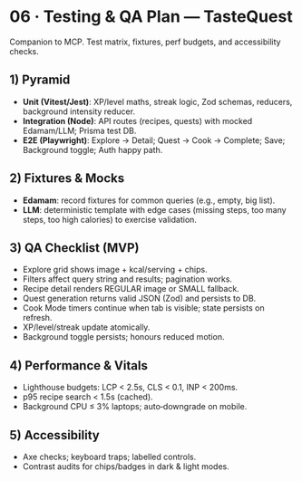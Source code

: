 # 06 · Testing & QA Plan — TasteQuest
Companion to MCP. Test matrix, fixtures, perf budgets, and accessibility checks.

## 1) Pyramid
- **Unit (Vitest/Jest)**: XP/level maths, streak logic, Zod schemas, reducers, background intensity reducer.
- **Integration (Node)**: API routes (recipes, quests) with mocked Edamam/LLM; Prisma test DB.
- **E2E (Playwright)**: Explore → Detail; Quest → Cook → Complete; Save; Background toggle; Auth happy path.

## 2) Fixtures & Mocks
- **Edamam**: record fixtures for common queries (e.g., empty, big list).
- **LLM**: deterministic template with edge cases (missing steps, too many steps, too high calories) to exercise validation.

## 3) QA Checklist (MVP)
- Explore grid shows image + kcal/serving + chips.
- Filters affect query string and results; pagination works.
- Recipe detail renders REGULAR image or SMALL fallback.
- Quest generation returns valid JSON (Zod) and persists to DB.
- Cook Mode timers continue when tab is visible; state persists on refresh.
- XP/level/streak update atomically.
- Background toggle persists; honours reduced motion.

## 4) Performance & Vitals
- Lighthouse budgets: LCP < 2.5s, CLS < 0.1, INP < 200ms.
- p95 recipe search < 1.5s (cached).
- Background CPU ≤ 3% laptops; auto‑downgrade on mobile.

## 5) Accessibility
- Axe checks; keyboard traps; labelled controls.
- Contrast audits for chips/badges in dark & light modes.
